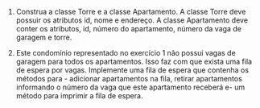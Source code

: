 1.	Construa a classe Torre e a classe Apartamento. A classe Torre deve possuir os atributos id, nome e endereço.
 A classe Apartamento deve conter os atributos, id, número do apartamento, número da vaga de garagem e torre.

2.	Este condomínio representado no exercício 1 não possui vagas de garagem para todos os apartamentos.
Isso faz com que exista uma fila de espera por vagas. Implemente uma fila de espera que contenha os métodos para -
adicionar apartamentos na fila, retirar apartamentos informando o número da vaga que este apartamento receberá e-
um método para imprimir a fila de espera.
